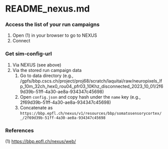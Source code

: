 
# README_nexus.md  


### Access the list of your run campaigns


1. Open (1) in your browser to go to NEXUS
2. Connect

### Get sim-config-url

1. Via NEXUS (see above)
2. Via the stored run campaign data
    1. Go to data directory (e.g., /gpfs/bbp.cscs.ch/project/proj68/scratch/laquitai/raw/neuropixels_lfp_10m_32ch_hex0_rou04_pfr03_10Khz_disconnected_2023_10_01/2f69d39b-51ff-4a30-ae8a-934347c45698)
    2. Open `config.json` and copy hash under the `name` key (e.g., 2f69d39b-51ff-4a30-ae8a-934347c45698)
    3. Concatenate as `https://bbp.epfl.ch/nexus/v1/resources/bbp/somatosensorycortex/_/2f69d39b-51ff-4a30-ae8a-934347c45698`

### References

(1) https://bbp.epfl.ch/nexus/web/